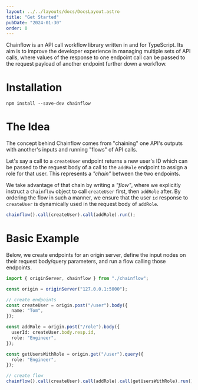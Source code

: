 ```yaml
---
layout: ../../layouts/docs/DocsLayout.astro
title: "Get Started"
pubDate: "2024-01-30"
order: 0
---
```


Chainflow is an API call workflow library written in and for TypeScript. Its aim is to improve the developer experience in managing multiple sets of API calls, where values of the response to one endpoint call can be passed to the request payload of another endpoint further down a workflow.

# Installation

```shell
npm install --save-dev chainflow
```

# The Idea

The concept behind Chainflow comes from "chaining" one API's outputs with another's inputs and running "flows" of API calls.

Let's say a call to a `createUser` endpoint returns a new user's ID which can be passed to the request body of a call to the `addRole` endpoint to assign a role for that user. This represents a _"chain"_ between the two endpoints.

We take advantage of that chain by writing a _"flow"_, where we explicitly instruct a `Chainflow` object to call `createUser` first, then `addRole` after. By ordering the flow in such a manner, we ensure that the user `id` response to `createUser` is dynamically used in the request body of `addRole`.

```typescript
chainflow().call(createUser).call(addRole).run();
```

# Basic Example

Below, we create endpoints for an origin server, define the input nodes on their request body/query parameters, and run a flow calling those endpoints.

```typescript
import { originServer, chainflow } from "./chainflow";

const origin = originServer("127.0.0.1:5000");

// create endpoints
const createUser = origin.post("/user").body({
  name: "Tom",
});

const addRole = origin.post("/role").body({
  userId: createUser.body.resp.id,
  role: "Engineer",
});

const getUsersWithRole = origin.get("/user").query({
  role: "Engineer",
});

// create flow
chainflow().call(createUser).call(addRole).call(getUsersWithRole).run();
```
